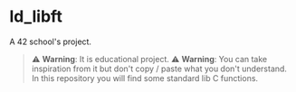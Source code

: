 # ld_libft
A 42 school's project.
> :warning: **Warning**: It is educational project.
> :warning: **Warning**: You can take inspiration from it but don't copy / paste what you don't understand.
In this repository you will find some standard lib C functions.
